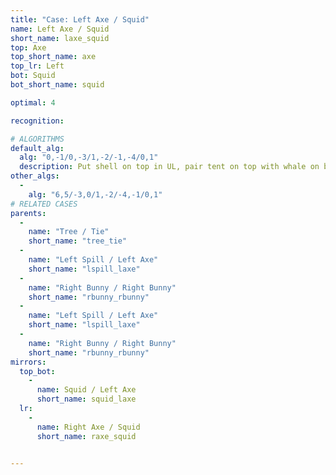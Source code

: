 ```yaml
---
title: "Case: Left Axe / Squid"
name: Left Axe / Squid
short_name: laxe_squid
top: Axe
top_short_name: axe
top_lr: Left
bot: Squid
bot_short_name: squid

optimal: 4

recognition:

# ALGORITHMS
default_alg:
  alg: "0,-1/0,-3/1,-2/-1,-4/0,1"
  description: Put shell on top in UL, pair tent on top with whale on bottom to form good tree/tie.
other_algs:
  -
    alg: "6,5/-3,0/1,-2/-4,-1/0,1"
# RELATED CASES
parents:
  -
    name: "Tree / Tie"
    short_name: "tree_tie"
  -
    name: "Left Spill / Left Axe"
    short_name: "lspill_laxe"
  -
    name: "Right Bunny / Right Bunny"
    short_name: "rbunny_rbunny"
  -
    name: "Left Spill / Left Axe"
    short_name: "lspill_laxe"
  -
    name: "Right Bunny / Right Bunny"
    short_name: "rbunny_rbunny"
mirrors:
  top_bot:
    -
      name: Squid / Left Axe
      short_name: squid_laxe
  lr:
    -
      name: Right Axe / Squid
      short_name: raxe_squid


---
```


